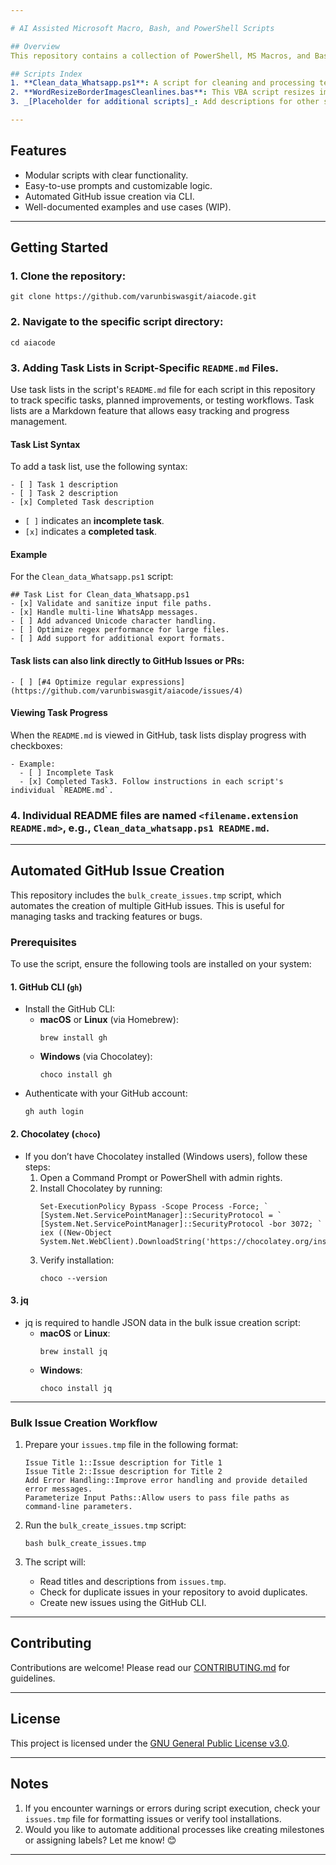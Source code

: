 ```yaml
---

# AI Assisted Microsoft Macro, Bash, and PowerShell Scripts

## Overview
This repository contains a collection of PowerShell, MS Macros, and Bash scripts developed using AI tools. The scripts have been tested and worked to the best of my knowledge at the time of posting. The repository also includes tools and scripts for automating workflows, such as bulk issue creation in GitHub.

## Scripts Index
1. **Clean_data_Whatsapp.ps1**: A script for cleaning and processing text files, such as removing extra quotes, validating paths, and extracting data matching specific patterns.
2. **WordResizeBorderImagesCleanlines.bas**: This VBA script resizes images, adds a border, and cleans the document.
3. _[Placeholder for additional scripts]_: Add descriptions for other scripts as you add them.

---
```


## Features
- Modular scripts with clear functionality.
- Easy-to-use prompts and customizable logic.
- Automated GitHub issue creation via CLI.
- Well-documented examples and use cases (WIP).

---

## Getting Started
### 1. Clone the repository:
   ```
   git clone https://github.com/varunbiswasgit/aiacode.git
   ```
### 2. Navigate to the specific script directory:
   ```
   cd aiacode
   ```

### 3. Adding Task Lists in Script-Specific `README.md` Files.
Use task lists in the script's `README.md` file for each script in this repository to track specific tasks, planned improvements, or testing workflows. Task lists are a Markdown feature that allows easy tracking and progress management.

#### **Task List Syntax**
To add a task list, use the following syntax:
```
- [ ] Task 1 description
- [ ] Task 2 description
- [x] Completed Task description
```
- `[ ]` indicates an **incomplete task**.
- `[x]` indicates a **completed task**.

#### **Example**
For the `Clean_data_Whatsapp.ps1` script:
```
## Task List for Clean_data_Whatsapp.ps1
- [x] Validate and sanitize input file paths.
- [x] Handle multi-line WhatsApp messages.
- [ ] Add advanced Unicode character handling.
- [ ] Optimize regex performance for large files.
- [ ] Add support for additional export formats.
```

#### Task lists can also link directly to GitHub Issues or PRs:
```
- [ ] [#4 Optimize regular expressions](https://github.com/varunbiswasgit/aiacode/issues/4)
```

#### Viewing Task Progress
When the `README.md` is viewed in GitHub, task lists display progress with checkboxes:
```
- Example:
  - [ ] Incomplete Task
  - [x] Completed Task3. Follow instructions in each script's individual `README.md`.
```

### 4. Individual README files are named `<filename.extension README.md>`, e.g., `Clean_data_whatsapp.ps1 README.md`.

---

## Automated GitHub Issue Creation
This repository includes the `bulk_create_issues.tmp` script, which automates the creation of multiple GitHub issues. This is useful for managing tasks and tracking features or bugs.

### Prerequisites
To use the script, ensure the following tools are installed on your system:

#### 1. **GitHub CLI (`gh`)**
   - Install the GitHub CLI:
     - **macOS** or **Linux** (via Homebrew):
       ```
       brew install gh
       ```
     - **Windows** (via Chocolatey):
       ```
       choco install gh
       ```
   - Authenticate with your GitHub account:
     ```
     gh auth login
     ```

#### 2. **Chocolatey (`choco`)**
   - If you don’t have Chocolatey installed (Windows users), follow these steps:
     1. Open a Command Prompt or PowerShell with admin rights.
     2. Install Chocolatey by running:
        ```
        Set-ExecutionPolicy Bypass -Scope Process -Force; `
        [System.Net.ServicePointManager]::SecurityProtocol = `
        [System.Net.ServicePointManager]::SecurityProtocol -bor 3072; `
        iex ((New-Object System.Net.WebClient).DownloadString('https://chocolatey.org/install.ps1'))
        ```
     3. Verify installation:
        ```
        choco --version
        ```

#### 3. **jq**
   - jq is required to handle JSON data in the bulk issue creation script:
     - **macOS** or **Linux**:
       ```
       brew install jq
       ```
     - **Windows**:
       ```
       choco install jq
       ```

---

### Bulk Issue Creation Workflow
1. Prepare your `issues.tmp` file in the following format:
   ```
   Issue Title 1::Issue description for Title 1
   Issue Title 2::Issue description for Title 2
   Add Error Handling::Improve error handling and provide detailed error messages.
   Parameterize Input Paths::Allow users to pass file paths as command-line parameters.
   ```

2. Run the `bulk_create_issues.tmp` script:
   ```
   bash bulk_create_issues.tmp
   ```

3. The script will:
   - Read titles and descriptions from `issues.tmp`.
   - Check for duplicate issues in your repository to avoid duplicates.
   - Create new issues using the GitHub CLI.

---

## Contributing
Contributions are welcome! Please read our [CONTRIBUTING.md](CONTRIBUTING.md) for guidelines.

---

## License
This project is licensed under the [GNU General Public License v3.0](LICENSE).

---

## Notes
1. If you encounter warnings or errors during script execution, check your `issues.tmp` file for formatting issues or verify tool installations.
2. Would you like to automate additional processes like creating milestones or assigning labels? Let me know! 😊

---
